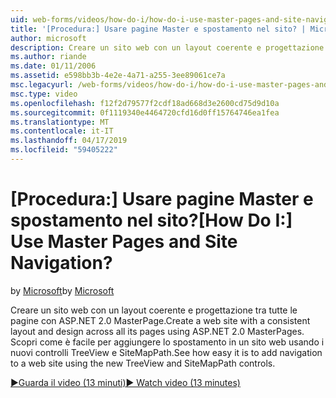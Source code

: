 ```yaml
---
uid: web-forms/videos/how-do-i/how-do-i-use-master-pages-and-site-navigation
title: '[Procedura:] Usare pagine Master e spostamento nel sito? | Microsoft Docs'
author: microsoft
description: Creare un sito web con un layout coerente e progettazione tra tutte le pagine con ASP.NET 2.0 MasterPage. Scopri come è facile per aggiungere lo spostamento in un sito web...
ms.author: riande
ms.date: 01/11/2006
ms.assetid: e598bb3b-4e2e-4a71-a255-3ee89061ce7a
msc.legacyurl: /web-forms/videos/how-do-i/how-do-i-use-master-pages-and-site-navigation
msc.type: video
ms.openlocfilehash: f12f2d79577f2cdf18ad668d3e2600cd75d9d10a
ms.sourcegitcommit: 0f1119340e4464720cfd16d0ff15764746ea1fea
ms.translationtype: MT
ms.contentlocale: it-IT
ms.lasthandoff: 04/17/2019
ms.locfileid: "59405222"
---
```

# <a name="how-do-i-use-master-pages-and-site-navigation"></a><span data-ttu-id="129e0-105">[Procedura:] Usare pagine Master e spostamento nel sito?</span><span class="sxs-lookup"><span data-stu-id="129e0-105">[How Do I:] Use Master Pages and Site Navigation?</span></span>

<span data-ttu-id="129e0-106">by [Microsoft](https://github.com/microsoft)</span><span class="sxs-lookup"><span data-stu-id="129e0-106">by [Microsoft](https://github.com/microsoft)</span></span>

<span data-ttu-id="129e0-107">Creare un sito web con un layout coerente e progettazione tra tutte le pagine con ASP.NET 2.0 MasterPage.</span><span class="sxs-lookup"><span data-stu-id="129e0-107">Create a web site with a consistent layout and design across all its pages using ASP.NET 2.0 MasterPages.</span></span> <span data-ttu-id="129e0-108">Scopri come è facile per aggiungere lo spostamento in un sito web usando i nuovi controlli TreeView e SiteMapPath.</span><span class="sxs-lookup"><span data-stu-id="129e0-108">See how easy it is to add navigation to a web site using the new TreeView and SiteMapPath controls.</span></span>

[<span data-ttu-id="129e0-109">&#9654;Guarda il video (13 minuti)</span><span class="sxs-lookup"><span data-stu-id="129e0-109">&#9654; Watch video (13 minutes)</span></span>](https://channel9.msdn.com/Blogs/ASP-NET-Site-Videos/how-do-i-use-master-pages-and-site-navigation)
